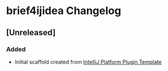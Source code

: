 <!-- Keep a Changelog guide -> https://keepachangelog.com -->

# brief4ijidea Changelog

## [Unreleased]
### Added
- Initial scaffold created from [IntelliJ Platform Plugin Template](https://github.com/JetBrains/intellij-platform-plugin-template)
